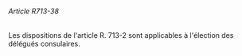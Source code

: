 ###### Article R713-38

Les dispositions de l'article R. 713-2 sont applicables à l'élection des délégués consulaires.

